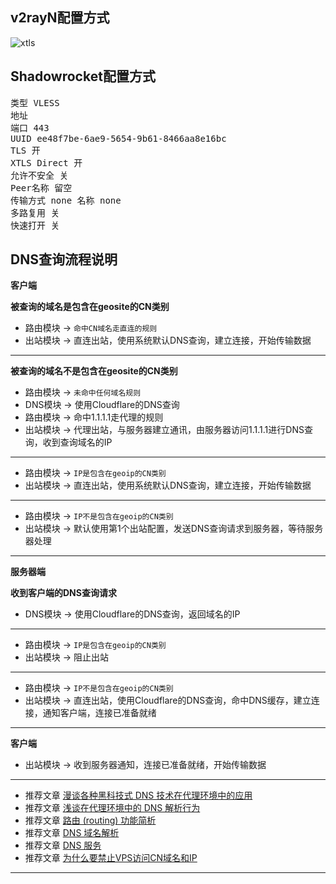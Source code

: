 ## v2rayN配置方式

![xtls](https://user-images.githubusercontent.com/88967758/153618976-66decc06-823b-4b87-9b2f-2abac08eced6.jpg)

## Shadowrocket配置方式

<pre>类型 VLESS
地址
端口 443
UUID ee48f7be-6ae9-5654-9b61-8466aa8e16bc
TLS 开
XTLS Direct 开
允许不安全 关
Peer名称 留空
传输方式 none 名称 none
多路复用 关
快速打开 关</pre>

## DNS查询流程说明

**客户端**

**被查询的域名是包含在geosite的CN类别**
- 路由模块 → `命中CN域名走直连的规则`
- 出站模块 → 直连出站，使用系统默认DNS查询，建立连接，开始传输数据
---

**被查询的域名不是包含在geosite的CN类别**
- 路由模块 → `未命中任何域名规则`
- DNS模块 → 使用Cloudflare的DNS查询
- 路由模块 → 命中1.1.1.1走代理的规则
- 出站模块 → 代理出站，与服务器建立通讯，由服务器访问1.1.1.1进行DNS查询，收到查询域名的IP
---

- 路由模块 → `IP是包含在geoip的CN类别`
- 出站模块 → 直连出站，使用系统默认DNS查询，建立连接，开始传输数据
---

- 路由模块 → `IP不是包含在geoip的CN类别`
- 出站模块 → 默认使用第1个出站配置，发送DNS查询请求到服务器，等待服务器处理
---

**服务器端**

**收到客户端的DNS查询请求**
- DNS模块 → 使用Cloudflare的DNS查询，返回域名的IP
---

- 路由模块 → `IP是包含在geoip的CN类别`
- 出站模块 → 阻止出站
---

- 路由模块 → `IP不是包含在geoip的CN类别`
- 出站模块 → 直连出站，使用Cloudflare的DNS查询，命中DNS缓存，建立连接，通知客户端，连接已准备就绪
---

**客户端**
- 出站模块 → 收到服务器通知，连接已准备就绪，开始传输数据
---

- 推荐文章 [漫谈各种黑科技式 DNS 技术在代理环境中的应用](https://tachyondevel.medium.com/%E6%BC%AB%E8%B0%88%E5%90%84%E7%A7%8D%E9%BB%91%E7%A7%91%E6%8A%80%E5%BC%8F-dns-%E6%8A%80%E6%9C%AF%E5%9C%A8%E4%BB%A3%E7%90%86%E7%8E%AF%E5%A2%83%E4%B8%AD%E7%9A%84%E5%BA%94%E7%94%A8-62c50e58cbd0) 
- 推荐文章 [浅谈在代理环境中的 DNS 解析行为](https://blog.skk.moe/post/what-happend-to-dns-in-proxy/)
- 推荐文章 [路由 (routing) 功能简析](https://xtls.github.io/Xray-docs-next/document/level-1/routing-lv1-part1.html)
- 推荐文章 [DNS 域名解析](https://www.v2fly.org/config/dns.html)
- 推荐文章 [DNS 服务](https://guide.v2fly.org/basics/dns.html)
- 推荐文章 [为什么要禁止VPS访问CN域名和IP](https://github.com/XTLS/Xray-core/discussions/593#discussioncomment-845165)
---
